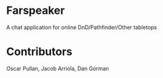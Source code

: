 # Farspeaker
A chat application for online DnD/Pathfinder/Other tabletops

# Contributors
Oscar Pullan, Jacob Arriola, Dan Gorman
